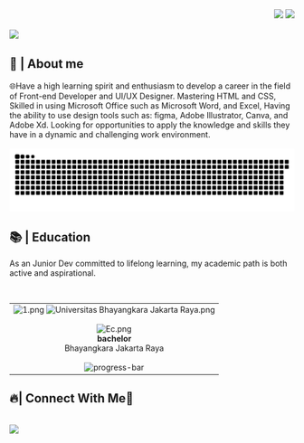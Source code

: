 <div align="right">
<a style="text-decoration: none" target="_blank"href="https://github.com/kabd919">
<img src="https://visitor-badge.laobi.icu/badge?page_id=codediaz.codediaz&left_color=gray&right_color=blue&left_text=Coders%20visitors">
</a>
<a style="text-decoration: none" target="_blank" href="www.linkedin.com/in/kayyis" >
<img width="70"src="https://img.shields.io/badge/-Connect-blue?style=flat&logo=Linkedin&logoColor=white">
</a>
</div>

<br>

<img src="https://readme-typing-svg.herokuapp.com/?font=Roboto&weight=900&size=40=true&vCenter=true&width=500&height=70&duration=5500&color=B3B3B3&lines=Hi+There!+👋;+I'm+Kayyis+Abdullah+AlHadi!;" />

<h2>📖 | About me</h2> 
🌐Have a high learning spirit and enthusiasm to develop a career in the field of Front-end Developer and UI/UX Designer. Mastering HTML and CSS, Skilled in using Microsoft Office such as Microsoft Word, and Excel, Having the ability to use design tools such as: figma, Adobe Illustrator, Canva, and Adobe Xd. 
Looking for opportunities to apply the knowledge and skills they have in a dynamic and challenging work environment.

<div align="center">
  <br>
  <img alt="snake eating my contributions" src="https://raw.githubusercontent.com/codediaz/codediaz/output/github-contribution-grid-snake.svg" />
  <br/>
</div>

<h2>📚 | Education</h2>
<p>As an Junior Dev committed to lifelong learning, my academic path is both active and aspirational.</p><br>

<div align="center">
  <table style="margin-left: auto; margin-right: auto;">
    <tr>
      <td align="center">
        <img src="https://thumbs4.imagebam.com/7d/3e/66/MESRJTA_t.png" height="40" alt="1.png"/>
        <img src="https://thumbs4.imagebam.com/91/a0/5d/MEV5NG3_t.png" alt="Universitas Bhayangkara Jakarta Raya.png" width="100"/><br>
        <br>
        <img src="https://th.bing.com/th/id/R.c8b47df6b8d2588db544e8918cafc769?rik=O6R060Bvy%2f64AA&riu=http%3a%2f%2fupload.wikimedia.org%2fwikipedia%2fcommons%2fthumb%2f9%2f9f%2fFlag_of_Indonesia.svg%2f240px-Flag_of_Indonesia.svg.png&ehk=Cp3h6CWPI7KMnRyN7VsRcpDeVrwiaDu%2fWgStQd0qKiM%3d&risl=&pid=ImgRaw&r=0" height="20" alt="Ec.png"/><br>
        <strong>bachelor</strong><br> Bhayangkara Jakarta Raya <br>
       <br>
        <img src="https://progress-bar.dev/100/" width="105" alt="progress-bar"/>
      </td>
    </tr>
  </table>
</div>

<h2>🔥| Connect With Me🤝</h2>

<br>





<!--horizontal divider(gradiant)-->
<img src="https://user-images.githubusercontent.com/73097560/115834477-dbab4500-a447-11eb-908a-139a6edaec5c.gif">

